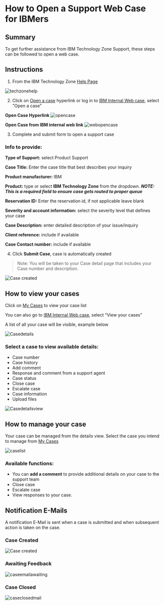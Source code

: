 # How to Open a Support Web Case for IBMers

## Summary

To get further assistance from IBM Technology Zone Support, these steps can be followed to open a web case.

## Instructions

1) From the IBM Technology Zone [Help Page](https://techzone.ibm.com/help)

![techzonehelp](Images/techzonehelp.png)

2) Click on [Open a case](https://ibmsf.force.com/ibminternalproducts/s/createrecord/NewCase?language=en_US) hyperlink or log in to [IBM Internal Web case](https://ibmsf.force.com/ibminternalproducts/s/), select "Open a case" 

**Open Case Hyperlink** ![opencase](Images/opencase.png) 

**Open Case from IBM internal web link** ![webopencase](Images/webopencase.png)


3) Complete and submit form to open a support case

### Info to provide:

**Type of Support:** select Product Support
   
**Case Title:** Enter the case title that best describes your inquiry
   
**Product manufacturer:** IBM
   
**Product:** type or select **IBM Technology Zone** from the dropdown. _**NOTE: This is a required field to ensure case gets routed to proper queue**_
   
**Reservation ID:** Enter the reservation id, if not applicable leave blank
   
**Severity and account information:** select the severity level that defines your case
   
**Case Description:** enter detailed description of your issue/inquiry
   
**Client reference:** include if available 
   
**Case Contact number:** include if available
   
4) Click **Submit Case**, case is automatically created

>Note: You will be taken to your Case detail page that includes your Case number and description.

![Case created](Images/Casecreated.png)

## How to view your cases

Click on [My Cases](https://ibmsf.force.com/ibminternalproducts/s/my-cases) to view your case list 

You can also go to [IBM Internal Web case](https://ibmsf.force.com/ibminternalproducts/s/), select "View your cases" 

A list of all your case will be visible, example below

![Casedetails](Images/Casedetails.png)

### Select a case to view available details:

- Case number
- Case history
- Add comment
- Response and comment from a support agent
- Case status
- Close case
- Escalate case
- Case information
- Upload files

![Casedetailsview](Images/Casedetailsview.png)

## How to manage your case

Your case can be managed from the details view. Select the case you intend to manage from [My Cases](https://ibmsf.force.com/ibminternalproducts/s/my-cases)

![caselist](Images/caselist.png)
 
### Available functions:

- You can **add a comment** to provide additional details on your case to the support team 
- Close case
- Escalate case
- View responses to your case. 

## Notification E-Mails 

A notification E-Mail is sent when a case is submitted and when subsequent action is taken on the case.

### Case Created
![Case created](Images/Casecreated.png)

### Awaiting Feedback
![caseemailawaiting](Images/caseemailawaiting.png)

### Case Closed
![caseclosedmail](Images/caseclosedmail.png)
